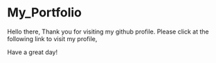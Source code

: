 
# My_Portfolio
Hello there,
Thank you for visiting my github profile. Please click at the following link to visit my profile,

Have a great day!
